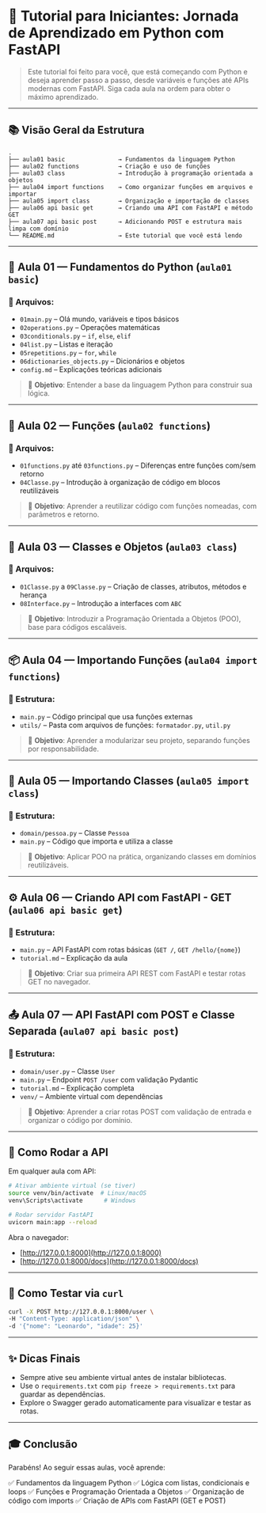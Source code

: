 # 🐍 **Tutorial para Iniciantes: Jornada de Aprendizado em Python com FastAPI**

> Este tutorial foi feito para você, que está começando com Python e deseja aprender passo a passo, desde variáveis e funções até APIs modernas com FastAPI. Siga cada aula na ordem para obter o máximo aprendizado.

---

## 📚 Visão Geral da Estrutura

```
.
├── aula01 basic               → Fundamentos da linguagem Python
├── aula02 functions           → Criação e uso de funções
├── aula03 class               → Introdução à programação orientada a objetos
├── aula04 import functions    → Como organizar funções em arquivos e importar
├── aula05 import class        → Organização e importação de classes
├── aula06 api basic get       → Criando uma API com FastAPI e método GET
├── aula07 api basic post      → Adicionando POST e estrutura mais limpa com domínio
└── README.md                  → Este tutorial que você está lendo
```

---

## 🧠 Aula 01 — Fundamentos do Python (`aula01 basic`)

### 📄 Arquivos:

-   `01main.py` – Olá mundo, variáveis e tipos básicos
-   `02operations.py` – Operações matemáticas
-   `03conditionals.py` – `if`, `else`, `elif`
-   `04list.py` – Listas e iteração
-   `05repetitions.py` – `for`, `while`
-   `06dictionaries_objects.py` – Dicionários e objetos
-   `config.md` – Explicações teóricas adicionais

> 📌 **Objetivo**: Entender a base da linguagem Python para construir sua lógica.

---

## 🔁 Aula 02 — Funções (`aula02 functions`)

### 📄 Arquivos:

-   `01functions.py` até `03functions.py` – Diferenças entre funções com/sem retorno
-   `04Classe.py` – Introdução à organização de código em blocos reutilizáveis

> 📌 **Objetivo**: Aprender a reutilizar código com funções nomeadas, com parâmetros e retorno.

---

## 🔷 Aula 03 — Classes e Objetos (`aula03 class`)

### 📄 Arquivos:

-   `01Classe.py` a `09Classe.py` – Criação de classes, atributos, métodos e herança
-   `08Interface.py` – Introdução a interfaces com `ABC`

> 📌 **Objetivo**: Introduzir a Programação Orientada a Objetos (POO), base para códigos escaláveis.

---

## 📦 Aula 04 — Importando Funções (`aula04 import functions`)

### 📁 Estrutura:

-   `main.py` – Código principal que usa funções externas
-   `utils/` – Pasta com arquivos de funções: `formatador.py`, `util.py`

> 📌 **Objetivo**: Aprender a modularizar seu projeto, separando funções por responsabilidade.

---

## 🧩 Aula 05 — Importando Classes (`aula05 import class`)

### 📁 Estrutura:

-   `domain/pessoa.py` – Classe `Pessoa`
-   `main.py` – Código que importa e utiliza a classe

> 📌 **Objetivo**: Aplicar POO na prática, organizando classes em domínios reutilizáveis.

---

## ⚙️ Aula 06 — Criando API com FastAPI - GET (`aula06 api basic get`)

### 📁 Estrutura:

-   `main.py` – API FastAPI com rotas básicas (`GET /`, `GET /hello/{nome}`)
-   `tutorial.md` – Explicação da aula

> 📌 **Objetivo**: Criar sua primeira API REST com FastAPI e testar rotas GET no navegador.

---

## 📤 Aula 07 — API FastAPI com POST e Classe Separada (`aula07 api basic post`)

### 📁 Estrutura:

-   `domain/user.py` – Classe `User`
-   `main.py` – Endpoint `POST /user` com validação Pydantic
-   `tutorial.md` – Explicação completa
-   `venv/` – Ambiente virtual com dependências

> 📌 **Objetivo**: Aprender a criar rotas POST com validação de entrada e organizar o código por domínio.

---

## 🚀 Como Rodar a API

Em qualquer aula com API:

```bash
# Ativar ambiente virtual (se tiver)
source venv/bin/activate  # Linux/macOS
venv\Scripts\activate      # Windows

# Rodar servidor FastAPI
uvicorn main:app --reload
```

Abra o navegador:

-   [http://127.0.0.1:8000](http://127.0.0.1:8000)
-   [http://127.0.0.1:8000/docs](http://127.0.0.1:8000/docs)

---

## 🔎 Como Testar via `curl`

```bash
curl -X POST http://127.0.0.1:8000/user \
-H "Content-Type: application/json" \
-d '{"nome": "Leonardo", "idade": 25}'
```

---

## ✨ Dicas Finais

-   Sempre ative seu ambiente virtual antes de instalar bibliotecas.
-   Use o `requirements.txt` com `pip freeze > requirements.txt` para guardar as dependências.
-   Explore o Swagger gerado automaticamente para visualizar e testar as rotas.

---

## 🎓 Conclusão

Parabéns! Ao seguir essas aulas, você aprende:

✅ Fundamentos da linguagem Python
✅ Lógica com listas, condicionais e loops
✅ Funções e Programação Orientada a Objetos
✅ Organização de código com imports
✅ Criação de APIs com FastAPI (GET e POST)
